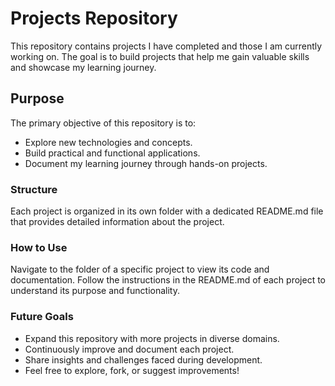 # Projects Repository
This repository contains projects I have completed and those I am currently working on. The goal is to build projects that help me gain valuable skills and showcase my learning journey.

## Purpose
The primary objective of this repository is to:

- Explore new technologies and concepts.
- Build practical and functional applications.
- Document my learning journey through hands-on projects.
### Structure
Each project is organized in its own folder with a dedicated README.md file that provides detailed information about the project.

### How to Use
Navigate to the folder of a specific project to view its code and documentation.
Follow the instructions in the README.md of each project to understand its purpose and functionality.
### Future Goals
- Expand this repository with more projects in diverse domains.
- Continuously improve and document each project.
- Share insights and challenges faced during development.
- Feel free to explore, fork, or suggest improvements!

